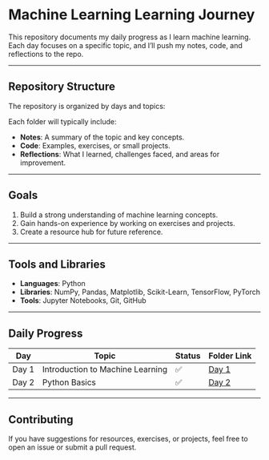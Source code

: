 # Machine Learning Learning Journey  

This repository documents my daily progress as I learn machine learning. Each day focuses on a specific topic, and I’ll push my notes, code, and reflections to the repo.  

---

## Repository Structure  

The repository is organized by days and topics:  

Each folder will typically include:  
- **Notes**: A summary of the topic and key concepts.  
- **Code**: Examples, exercises, or small projects.  
- **Reflections**: What I learned, challenges faced, and areas for improvement.  

---

## Goals  

1. Build a strong understanding of machine learning concepts.  
2. Gain hands-on experience by working on exercises and projects.  
3. Create a resource hub for future reference.  

---

## Tools and Libraries  

- **Languages**: Python  
- **Libraries**: NumPy, Pandas, Matplotlib, Scikit-Learn, TensorFlow, PyTorch  
- **Tools**: Jupyter Notebooks, Git, GitHub  

---

## Daily Progress  

| Day   | Topic                         | Status       | Folder Link          |  
|-------|-------------------------------|--------------|----------------------|  
| Day 1 | Introduction to Machine Learning | ✅   | [Day 1](Days/Day1/) |  
| Day 2 | Python Basics                  | ✅   | [Day 2](Days/Day2/) |  

---

## Contributing  

If you have suggestions for resources, exercises, or projects, feel free to open an issue or submit a pull request.  
